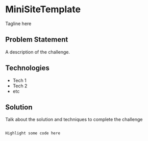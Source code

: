 # MiniSiteTemplate
 Tagline here
 
 ## Problem Statement 
 
 A description of the challenge.
 
 ## Technologies
 
 - Tech 1
 - Tech 2
 - etc

## Solution

Talk about the solution and techniques to complete the challenge

```plaintext

Highlight some code here

```
